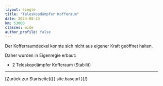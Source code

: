 ```yaml
---
layout: single
title: "Teleskopdämpfer Kofferaum"
date: 2024-08-23
km: 53000
classes: wide
author_profile: false
---
```


Der Kofferraumdeckel konnte sich nicht aus eigener Kraft geöffnet halten.

Daher wurden in Eigenregie erbaut:

- 2 Teleskopdämpfer Kofferaum (Stabilit)

---

[Zurück zur Startseite]({{ site.baseurl }}/)
